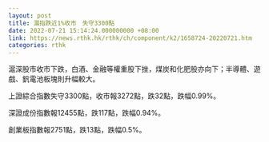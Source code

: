 ```yaml
---
layout: post
title: 滬指跌近1%收市　失守3300點
date: 2022-07-21 15:14:24.000000000 +08:00
link: https://news.rthk.hk/rthk/ch/component/k2/1658724-20220721.htm
categories: rthk
---
```


滬深股市收市下跌，白酒、金融等權重股下挫，煤炭和化肥股亦向下；半導體、遊戲、釩電池板塊則升幅較大。

上證綜合指數失守3300點，收市報3272點，跌32點，跌幅0.99%。

深證成份指數報12455點，跌117點，跌幅0.94%。

創業板指數報2751點，跌13點，跌幅0.5%。

